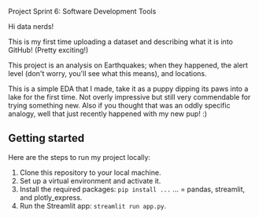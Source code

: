 Project Sprint 6: Software Development Tools

Hi data nerds! 

This is my first time uploading a dataset and describing what it is into GitHub! (Pretty exciting!)

This project is an analysis on Earthquakes; when they happened, the alert level (don't worry, you'll see what this means), and locations.

This is a simple EDA that I made, take it as a puppy dipping its paws into a lake for the first time. Not overly impressive but still very commendable for trying something new.
Also if you thought that was an oddly specific analogy, well that just recently happened with my new pup! :)

## Getting started
Here are the steps to run my project locally:

1. Clone this repository to your local machine.
2. Set up a virtual environment and activate it.
3. Install the required packages: `pip install ...` ... = pandas, streamlit, and plotly_express.
4. Run the Streamlit app: `streamlit run app.py`.